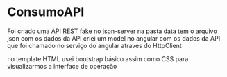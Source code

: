 # ConsumoAPI

Foi criado uma API REST fake no json-server
na pasta data tem o arquivo json com os dados da API
criei um model no angular com os dados da API que foi chamado no serviço do angular atraves do HttpClient

no template HTML usei bootstrap básico assim como CSS para visualizarmos a interface de operação







